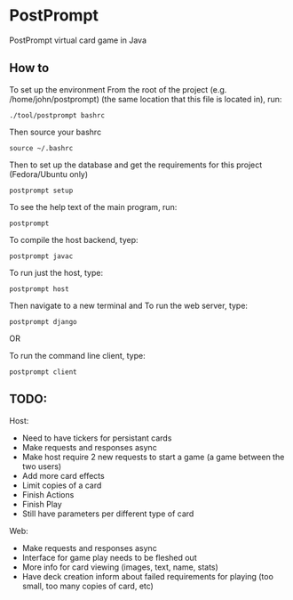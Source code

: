 PostPrompt
========

PostPrompt virtual card game in Java

 How to
-------

To set up the environment
From the root of the project (e.g. /home/john/postprompt)
(the same location that this file is located in), run:

	./tool/postprompt bashrc

Then source your bashrc

	source ~/.bashrc

Then to set up the database
and get the requirements for this project
(Fedora/Ubuntu only)

	postprompt setup

To see the help text of the main program, run:

	postprompt

To compile the host backend, tyep:

	postprompt javac

To run just the host, type:

	postprompt host

Then navigate to a new terminal and
To run the web server, type:

	postprompt django

OR

To run the command line client, type:

	postprompt client

 TODO:
------

Host:
 - Need to have tickers for persistant cards
 - Make requests and responses async
 - Make host require 2 new requests to start a game (a game between the two users)
 - Add more card effects
 - Limit copies of a card
 - Finish Actions
 - Finish Play
 - Still have parameters per different type of card

Web:
 - Make requests and responses async
 - Interface for game play needs to be fleshed out
 - More info for card viewing (images, text, name, stats)
 - Have deck creation inform about failed requirements for playing (too small, too many copies of card, etc)

